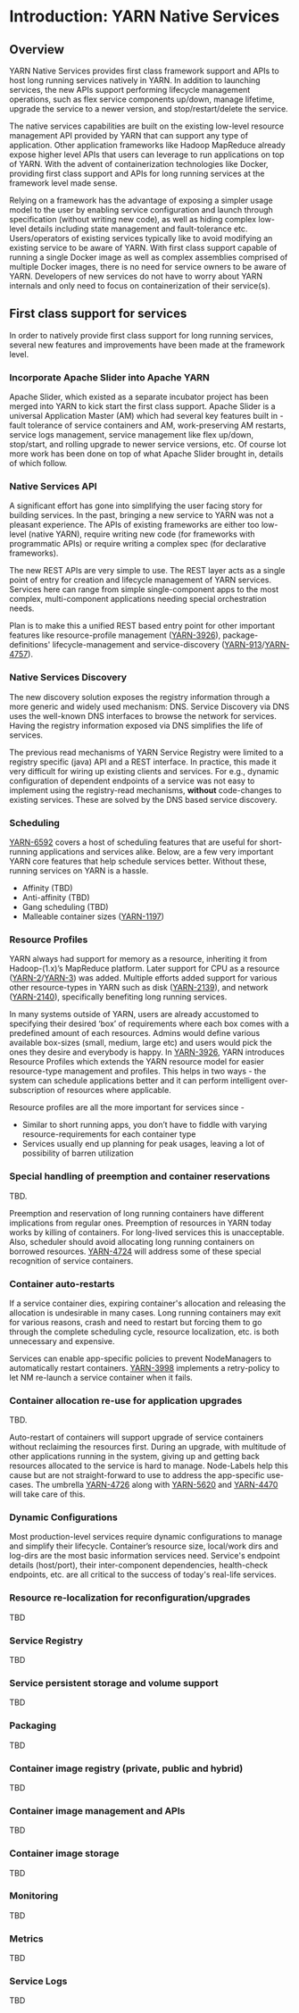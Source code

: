 <!---
  Licensed under the Apache License, Version 2.0 (the "License");
  you may not use this file except in compliance with the License.
  You may obtain a copy of the License at

   http://www.apache.org/licenses/LICENSE-2.0

  Unless required by applicable law or agreed to in writing, software
  distributed under the License is distributed on an "AS IS" BASIS,
  WITHOUT WARRANTIES OR CONDITIONS OF ANY KIND, either express or implied.
  See the License for the specific language governing permissions and
  limitations under the License. See accompanying LICENSE file.
-->

# Introduction: YARN Native Services

## Overview
YARN Native Services provides first class framework support and APIs to host long running services natively in YARN. In addition to launching services, the new APIs support performing lifecycle management operations, such as flex service components up/down, manage lifetime, upgrade the service to a newer version, and stop/restart/delete the service.

The native services capabilities are built on the existing low-level resource management API provided by YARN that can support any type of application. Other application frameworks like Hadoop MapReduce already expose higher level APIs that users can leverage to run applications on top of YARN. With the advent of containerization technologies like Docker, providing first class support and APIs for long running services at the framework level made sense.

Relying on a framework has the advantage of exposing a simpler usage model to the user by enabling service configuration and launch through specification (without writing new code), as well as hiding complex low-level details including state management and fault-tolerance etc. Users/operators of existing services typically like to avoid modifying an existing service to be aware of YARN. With first class support capable of running a single Docker image as well as complex assemblies comprised of multiple Docker images, there is no need for service owners to be aware of YARN. Developers of new services do not have to worry about YARN internals and only need to focus on containerization of their service(s).

## First class support for services
In order to natively provide first class support for long running services, several new features and improvements have been made at the framework level.

### Incorporate Apache Slider into Apache YARN
Apache Slider, which existed as a separate incubator project has been merged into YARN to kick start the first class support. Apache Slider is a universal Application Master (AM) which had several key features built in - fault tolerance of service containers and AM, work-preserving AM restarts, service logs management, service management like flex up/down, stop/start, and rolling upgrade to newer service versions, etc. Of course lot more work has been done on top of what Apache Slider brought in, details of which follow.

### Native Services API
A significant effort has gone into simplifying the user facing story for building services. In the past, bringing a new service to YARN was not a pleasant experience. The APIs of existing frameworks are either too low-level (native YARN), require writing new code (for frameworks with programmatic APIs) or require writing a complex spec (for declarative frameworks).

The new REST APIs are very simple to use. The REST layer acts as a single point of entry for creation and lifecycle management of YARN services. Services here can range from simple single-component apps to the most complex, multi-component applications needing special orchestration needs.

Plan is to make this a unified REST based entry point for other important features like resource-profile management ([YARN-3926](https://issues.apache.org/jira/browse/YARN-4793)), package-definitions' lifecycle-management and service-discovery ([YARN-913](https://issues.apache.org/jira/browse/YARN-913)/[YARN-4757](https://issues.apache.org/jira/browse/YARN-4757)).

### Native Services Discovery
The new discovery solution exposes the registry information through a more generic and widely used mechanism: DNS. Service Discovery via DNS uses the well-known DNS interfaces to browse the network for services. Having the registry information exposed via DNS simplifies the life of services.

The previous read mechanisms of YARN Service Registry were limited to a registry specific (java) API and a REST interface. In practice, this made it very difficult for wiring up existing clients and services. For e.g., dynamic configuration of dependent endpoints of a service was not easy to implement using the registry-read mechanisms, **without** code-changes to existing services. These are solved by the DNS based service discovery.

### Scheduling
[YARN-6592](https://issues.apache.org/jira/browse/YARN-6592) covers a host of scheduling features that are useful for short-running applications and services alike. Below, are a few very important YARN core features that help schedule services better. Without these, running services on YARN is a hassle.

* Affinity (TBD)
* Anti-affinity (TBD)
* Gang scheduling (TBD)
* Malleable container sizes ([YARN-1197](https://issues.apache.org/jira/browse/YARN-1197))

### Resource Profiles
YARN always had support for memory as a resource, inheriting it from Hadoop-(1.x)’s MapReduce platform. Later support for CPU as a resource ([YARN-2](https://issues.apache.org/jira/browse/YARN-2)/[YARN-3](https://issues.apache.org/jira/browse/YARN-3)) was added. Multiple efforts added support for various other resource-types in YARN such as disk ([YARN-2139](https://issues.apache.org/jira/browse/YARN-2139)), and network ([YARN-2140](https://issues.apache.org/jira/browse/YARN-2140)), specifically benefiting long running services.

In many systems outside of YARN, users are already accustomed to specifying their desired ‘box’ of requirements where each box comes with a predefined amount of each resources.  Admins would define various available box-sizes (small, medium, large etc) and users would pick the ones they desire and everybody is happy. In  [YARN-3926](https://issues.apache.org/jira/browse/YARN-3926), YARN introduces Resource Profiles which extends the YARN resource model for easier resource-type management and profiles. This helps in two ways - the system can schedule applications better and it can perform intelligent over-subscription of resources where applicable.

Resource profiles are all the more important for services since -
* Similar to short running apps, you don’t have to fiddle with varying resource-requirements for each container type
* Services usually end up planning for peak usages, leaving a lot of possibility of barren utilization

### Special handling of preemption and container reservations
TBD.

Preemption and reservation of long running containers have different implications from regular ones. Preemption of resources in YARN today works by killing of containers. For long-lived services this is unacceptable. Also, scheduler should avoid allocating long running containers on borrowed resources. [YARN-4724](https://issues.apache.org/jira/browse/YARN-4724) will address some of these special recognition of service containers.

### Container auto-restarts
If a service container dies, expiring container's allocation and releasing the allocation is undesirable in many cases. Long running containers may exit for various reasons, crash and need to restart but forcing them to go through the complete scheduling cycle, resource localization, etc. is both unnecessary and expensive.

Services can enable app-specific policies to prevent NodeManagers to automatically restart containers. [YARN-3998](https://issues.apache.org/jira/browse/YARN-3998) implements a  retry-policy to let NM re-launch a service container when it fails.

### Container allocation re-use for application upgrades
TBD.

Auto-restart of containers will support upgrade of service containers without reclaiming the resources first. During an upgrade, with multitude of other applications running in the system, giving up and getting back resources allocated to the service is hard to manage. Node-Labels help this cause but are not straight-forward to use to address the app-specific use-cases. The umbrella [YARN-4726](https://issues.apache.org/jira/browse/YARN-4726) along with [YARN-5620](https://issues.apache.org/jira/browse/YARN-5620) and [YARN-4470](https://issues.apache.org/jira/browse/YARN-4470) will take care of this.

### Dynamic Configurations
Most production-level services require dynamic configurations to manage and simplify their lifecycle. Container’s resource size, local/work dirs and log-dirs are the most basic information services need. Service's endpoint details (host/port), their inter-component dependencies, health-check endpoints, etc. are all critical to the success of today's real-life services.

### Resource re-localization for reconfiguration/upgrades
TBD

### Service Registry
TBD

### Service persistent storage and volume support
TBD

### Packaging
TBD

### Container image registry (private, public and hybrid)
TBD

### Container image management and APIs
TBD

### Container image storage
TBD

### Monitoring
TBD

### Metrics
TBD

### Service Logs
TBD


